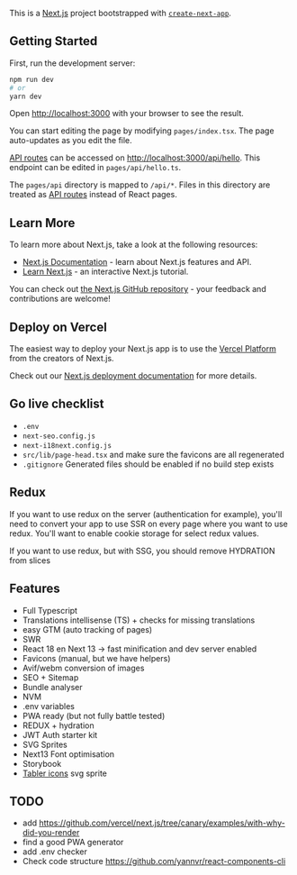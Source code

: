 This is a [Next.js](https://nextjs.org/) project bootstrapped with [`create-next-app`](https://github.com/vercel/next.js/tree/canary/packages/create-next-app).

## Getting Started

First, run the development server:

```bash
npm run dev
# or
yarn dev
```

Open [http://localhost:3000](http://localhost:3000) with your browser to see the result.

You can start editing the page by modifying `pages/index.tsx`. The page auto-updates as you edit the file.

[API routes](https://nextjs.org/docs/api-routes/introduction) can be accessed on [http://localhost:3000/api/hello](http://localhost:3000/api/hello). This endpoint can be edited in `pages/api/hello.ts`.

The `pages/api` directory is mapped to `/api/*`. Files in this directory are treated as [API routes](https://nextjs.org/docs/api-routes/introduction) instead of React pages.

## Learn More

To learn more about Next.js, take a look at the following resources:

- [Next.js Documentation](https://nextjs.org/docs) - learn about Next.js features and API.
- [Learn Next.js](https://nextjs.org/learn) - an interactive Next.js tutorial.

You can check out [the Next.js GitHub repository](https://github.com/vercel/next.js/) - your feedback and contributions are welcome!

## Deploy on Vercel

The easiest way to deploy your Next.js app is to use the [Vercel Platform](https://vercel.com/new?utm_medium=default-template&filter=next.js&utm_source=create-next-app&utm_campaign=create-next-app-readme) from the creators of Next.js.

Check out our [Next.js deployment documentation](https://nextjs.org/docs/deployment) for more details.

## Go live checklist

- `.env`
- `next-seo.config.js`
- `next-i18next.config.js`
- `src/lib/page-head.tsx` and make sure the favicons are all regenerated
- `.gitignore` Generated files should be enabled if no build step exists

## Redux

If you want to use redux on the server (authentication for example), you'll need
to convert your app to use SSR on every page where you want to use redux. You'll
want to enable cookie storage for select redux values.

If you want to use redux, but with SSG, you should remove HYDRATION from slices

## Features

- Full Typescript
- Translations intellisense (TS) + checks for missing translations
- easy GTM (auto tracking of pages)
- SWR
- React 18 en Next 13 -> fast minification and dev server enabled
- Favicons (manual, but we have helpers)
- Avif/webm conversion of images
- SEO + Sitemap
- Bundle analyser
- NVM
- .env variables
- PWA ready (but not fully battle tested)
- REDUX + hydration
- JWT Auth starter kit
- SVG Sprites
- Next13 Font optimisation
- Storybook
- [Tabler icons](https://tabler-icons.io/) svg sprite

## TODO

- add <https://github.com/vercel/next.js/tree/canary/examples/with-why-did-you-render>
- find a good PWA generator
- add .env checker
- Check code structure <https://github.com/yannvr/react-components-cli>
